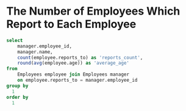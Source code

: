 # The Number of Employees Which Report to Each Employee

```sql
select 
    manager.employee_id,
    manager.name,
    count(employee.reports_to) as 'reports_count',
    round(avg(employee.age)) as 'average_age'
from
    Employees employee join Employees manager
    on employee.reports_to = manager.employee_id
group by 
  1
order by 
  1
```